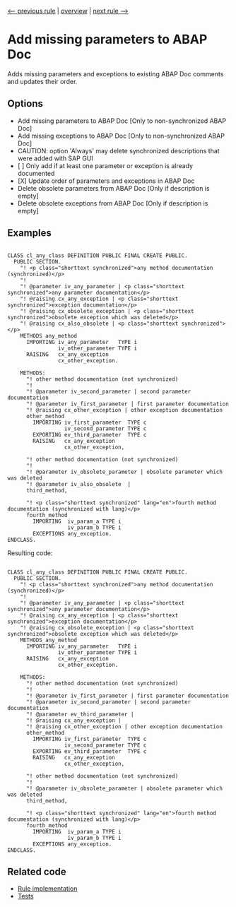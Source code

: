 [<-- previous rule](EmptySectionsInClassDefRule.md) | [overview](../rules.md) | [next rule -->](AbapDocLangRule.md)

# Add missing parameters to ABAP Doc

Adds missing parameters and exceptions to existing ABAP Doc comments and updates their order.

## Options

* Add missing parameters to ABAP Doc \[Only to non-synchronized ABAP Doc\]
* Add missing exceptions to ABAP Doc \[Only to non-synchronized ABAP Doc\]
* CAUTION: option 'Always' may delete synchronized descriptions that were added with SAP GUI
* \[ \] Only add if at least one parameter or exception is already documented
* \[X\] Update order of parameters and exceptions in ABAP Doc
* Delete obsolete parameters from ABAP Doc \[Only if description is empty\]
* Delete obsolete exceptions from ABAP Doc \[Only if description is empty\]

## Examples


```ABAP

CLASS cl_any_class DEFINITION PUBLIC FINAL CREATE PUBLIC.
  PUBLIC SECTION.
    "! <p class="shorttext synchronized">any method documentation (synchronized)</p>
    "!
    "! @parameter iv_any_parameter | <p class="shorttext synchronized">any parameter documentation</p>
    "! @raising cx_any_exception | <p class="shorttext synchronized">exception documentation</p>
    "! @raising cx_obsolete_exception | <p class="shorttext synchronized">obsolete exception which was deleted</p>
    "! @raising cx_also_obsolete | <p class="shorttext synchronized"></p>
    METHODS any_method
      IMPORTING iv_any_parameter   TYPE i
                iv_other_parameter TYPE i
      RAISING   cx_any_exception
                cx_other_exception.

    METHODS:
      "! other method documentation (not synchronized)
      "!
      "! @parameter iv_second_parameter | second parameter documentation
      "! @parameter iv_first_parameter | first parameter documentation
      "! @raising cx_other_exception | other exception documentation
      other_method
        IMPORTING iv_first_parameter  TYPE c
                  iv_second_parameter TYPE c
        EXPORTING ev_third_parameter  TYPE c
        RAISING   cx_any_exception
                  cx_other_exception,

      "! other method documentation (not synchronized)
      "!
      "! @parameter iv_obsolete_parameter | obsolete parameter which was deleted
      "! @parameter iv_also_obsolete  |
      third_method,

      "! <p class="shorttext synchronized" lang="en">fourth method documentation (synchronized with lang)</p>
      fourth_method
        IMPORTING  iv_param_a TYPE i
                   iv_param_b TYPE i
        EXCEPTIONS any_exception.
ENDCLASS.
```

Resulting code:

```ABAP

CLASS cl_any_class DEFINITION PUBLIC FINAL CREATE PUBLIC.
  PUBLIC SECTION.
    "! <p class="shorttext synchronized">any method documentation (synchronized)</p>
    "!
    "! @parameter iv_any_parameter | <p class="shorttext synchronized">any parameter documentation</p>
    "! @raising cx_any_exception | <p class="shorttext synchronized">exception documentation</p>
    "! @raising cx_obsolete_exception | <p class="shorttext synchronized">obsolete exception which was deleted</p>
    METHODS any_method
      IMPORTING iv_any_parameter   TYPE i
                iv_other_parameter TYPE i
      RAISING   cx_any_exception
                cx_other_exception.

    METHODS:
      "! other method documentation (not synchronized)
      "!
      "! @parameter iv_first_parameter | first parameter documentation
      "! @parameter iv_second_parameter | second parameter documentation
      "! @parameter ev_third_parameter |
      "! @raising cx_any_exception |
      "! @raising cx_other_exception | other exception documentation
      other_method
        IMPORTING iv_first_parameter  TYPE c
                  iv_second_parameter TYPE c
        EXPORTING ev_third_parameter  TYPE c
        RAISING   cx_any_exception
                  cx_other_exception,

      "! other method documentation (not synchronized)
      "!
      "! @parameter iv_obsolete_parameter | obsolete parameter which was deleted
      third_method,

      "! <p class="shorttext synchronized" lang="en">fourth method documentation (synchronized with lang)</p>
      fourth_method
        IMPORTING  iv_param_a TYPE i
                   iv_param_b TYPE i
        EXCEPTIONS any_exception.
ENDCLASS.
```

## Related code

* [Rule implementation](../../com.sap.adt.abapcleaner/src/com/sap/adt/abapcleaner/rules/declarations/AbapDocParametersRule.java)
* [Tests](../../test/com.sap.adt.abapcleaner.test/src/com/sap/adt/abapcleaner/rules/declarations/AbapDocParametersTest.java)

